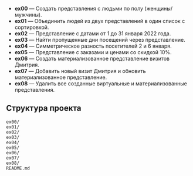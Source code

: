 - **ex00** — Создать представления с людьми по полу (женщины/мужчины).
- **ex01** — Объединить людей из двух представлений в один список с сортировкой.
- **ex02** — Представление с датами от 1 до 31 января 2022 года.
- **ex03** — Найти пропущенные дни посещений через представление.
- **ex04** — Симметрическое разность посетителей 2 и 6 января.
- **ex05** — Представление с заказами и ценами со скидкой 10%.
- **ex06** — Создать материализованное представление визитов Дмитрия.
- **ex07** — Добавить новый визит Дмитрия и обновить материализованное представление.
- **ex08** — Удалить все созданные виртуальные и материализованные представления.

## Структура проекта

```
ex00/
ex01/
ex02/
ex03/
ex04/
ex05/
ex06/
ex07/
ex08/
README.md
```